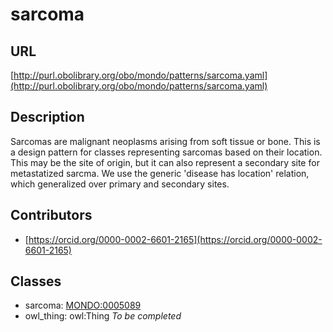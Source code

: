 # sarcoma 
## URL 
[http://purl.obolibrary.org/obo/mondo/patterns/sarcoma.yaml](http://purl.obolibrary.org/obo/mondo/patterns/sarcoma.yaml)
## Description 

Sarcomas are malignant neoplasms arising from soft tissue or bone.
This is a design pattern for classes representing sarcomas based on their location. This may be the site of origin, but it can also represent a secondary site for metastatized sarcma.
We use the generic 'disease has location' relation, which generalized over primary and secondary sites.
## Contributors 
* [https://orcid.org/0000-0002-6601-2165](https://orcid.org/0000-0002-6601-2165) 
## Classes 
* sarcoma: [MONDO:0005089](http://purl.obolibrary.org/obo/MONDO_0005089) 
* owl_thing: owl:Thing 
_To be completed_